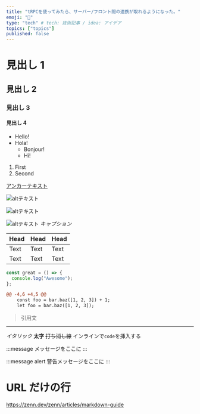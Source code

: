 ```yaml
---
title: "tRPCを使ってみたら、サーバー/フロント間の連携が取れるようになった。"
emoji: "📝"
type: "tech" # tech: 技術記事 / idea: アイデア
topics: ["topics"]
published: false
---
```


# 見出し 1

## 見出し 2

### 見出し 3

#### 見出し 4

- Hello!
- Hola!
  - Bonjour!
  * Hi!

1. First
2. Second

[アンカーテキスト](リンクのURL)

![altテキスト](https://storage.googleapis.com/zenn-user-upload/gxnwu3br83nsbqs873uibiy6fd43)

![altテキスト](https://storage.googleapis.com/zenn-user-upload/gxnwu3br83nsbqs873uibiy6fd43=250x)

![altテキスト](https://storage.googleapis.com/zenn-user-upload/gxnwu3br83nsbqs873uibiy6fd43=250x)
_キャプション_

| Head | Head | Head |
| ---- | ---- | ---- |
| Text | Text | Text |
| Text | Text | Text |

```fooBar.js
const great = () => {
  console.log("Awesome");
};
```

```diff js: ファイル名
@@ -4,6 +4,5 @@
    const foo = bar.baz([1, 2, 3]) + 1;
    let foo = bar.baz([1, 2, 3]);

```

> 引用文

---

_イタリック_
**太字**
~~打ち消し線~~
インラインで`code`を挿入する

:::message
メッセージをここに
:::

:::message alert
警告メッセージをここに
:::

# URL だけの行

https://zenn.dev/zenn/articles/markdown-guide
